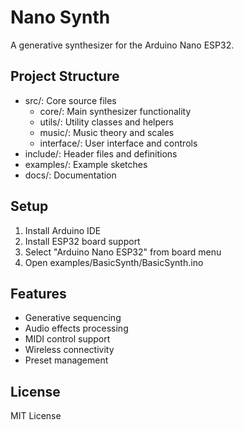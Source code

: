 # Nano Synth

A generative synthesizer for the Arduino Nano ESP32.

## Project Structure
- src/: Core source files
  - core/: Main synthesizer functionality
  - utils/: Utility classes and helpers
  - music/: Music theory and scales
  - interface/: User interface and controls
- include/: Header files and definitions
- examples/: Example sketches
- docs/: Documentation

## Setup
1. Install Arduino IDE
2. Install ESP32 board support
3. Select "Arduino Nano ESP32" from board menu
4. Open examples/BasicSynth/BasicSynth.ino

## Features
- Generative sequencing
- Audio effects processing
- MIDI control support
- Wireless connectivity
- Preset management

## License
MIT License
